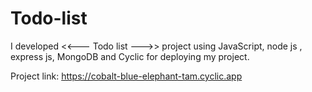 # Todo-list

I developed <<--- Todo list --->> project using JavaScript, node js , express js, MongoDB and Cyclic for deploying my project.

Project link: https://cobalt-blue-elephant-tam.cyclic.app
